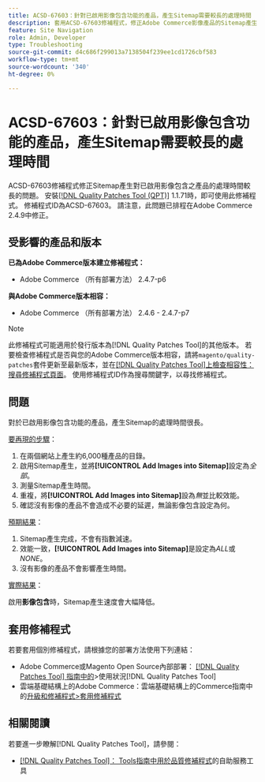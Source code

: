 ```yaml
---
title: ACSD-67603：針對已啟用影像包含功能的產品，產生Sitemap需要較長的處理時間
description: 套用ACSD-67603修補程式，修正Adobe Commerce影像產品的Sitemap產生速度大幅減緩的問題。
feature: Site Navigation
role: Admin, Developer
type: Troubleshooting
source-git-commit: d4c686f299013a7138504f239ee1cd1726cbf583
workflow-type: tm+mt
source-wordcount: '340'
ht-degree: 0%

---
```



# ACSD-67603：針對已啟用影像包含功能的產品，產生Sitemap需要較長的處理時間

ACSD-67603修補程式修正Sitemap產生對已啟用影像包含之產品的處理時間較長的問題。 安裝[[!DNL Quality Patches Tool (QPT)]](/help/tools/quality-patches-tool/quality-patches-tool-to-self-serve-quality-patches.md) 1.1.71時，即可使用此修補程式。 修補程式ID為ACSD-67603。 請注意，此問題已排程在Adobe Commerce 2.4.9中修正。

## 受影響的產品和版本

**已為Adobe Commerce版本建立修補程式：**

* Adobe Commerce （所有部署方法） 2.4.7-p6

**與Adobe Commerce版本相容：**

* Adobe Commerce （所有部署方法） 2.4.6 - 2.4.7-p7

>[!NOTE]
>
>此修補程式可能適用於發行版本為[!DNL Quality Patches Tool]的其他版本。 若要檢查修補程式是否與您的Adobe Commerce版本相容，請將`magento/quality-patches`套件更新至最新版本，並在[[!DNL Quality Patches Tool]上檢查相容性：搜尋修補程式頁面](https://experienceleague.adobe.com/tools/commerce-quality-patches/index.html?lang=zh-Hant)。 使用修補程式ID作為搜尋關鍵字，以尋找修補程式。

## 問題

對於已啟用影像包含功能的產品，產生Sitemap的處理時間很長。

<u>要再現的步驟</u>：

1. 在兩個網站上產生約6,000種產品的目錄。
1. 啟用Sitemap產生，並將&#x200B;**[!UICONTROL Add Images into Sitemap]**&#x200B;設定為&#x200B;*全部*。
1. 測量Sitemap產生時間。
1. 重複，將&#x200B;**[!UICONTROL Add Images into Sitemap]**&#x200B;設為&#x200B;*無*&#x200B;並比較效能。
1. 確認沒有影像的產品不會造成不必要的延遲，無論影像包含設定為何。

<u>預期結果</u>：

1. Sitemap產生完成，不會有指數減速。
1. 效能一致，**[!UICONTROL Add Images into Sitemap]**&#x200B;是設定為&#x200B;*ALL*&#x200B;或&#x200B;*NONE*。
1. 沒有影像的產品不會影響產生時間。

<u>實際結果</u>：

啟用&#x200B;**影像包含**&#x200B;時，Sitemap產生速度會大幅降低。

## 套用修補程式

若要套用個別修補程式，請根據您的部署方法使用下列連結：

* Adobe Commerce或Magento Open Source內部部署： [[!DNL Quality Patches Tool] 指南中的](/help/tools/quality-patches-tool/usage.md)>使用狀況[!DNL Quality Patches Tool]
* 雲端基礎結構上的Adobe Commerce：雲端基礎結構上的Commerce指南中的[升級和修補程式>套用修補程式](https://experienceleague.adobe.com/docs/commerce-cloud-service/user-guide/develop/upgrade/apply-patches.html?lang=zh-Hant)

## 相關閱讀

若要進一步瞭解[!DNL Quality Patches Tool]，請參閱：

* [[!DNL Quality Patches Tool]： Tools指南中用於品質修補程式](/help/tools/quality-patches-tool/quality-patches-tool-to-self-serve-quality-patches.md)的自助服務工具
